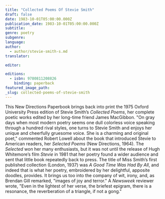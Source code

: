 ```yaml
---
title: "Collected Poems Of Stevie Smith"
draft: false
date: 1983-10-01T05:00:00.000Z
publication_date: 1983-10-01T05:00:00.000Z
subtitle:
genre: poetry
subgenre:
language:
author:
  - author/stevie-smith-s.md
translator:

editor:

editions:
  - isbn: 9780811208826
    binding: paperback
featured_image_path:
_slug: collected-poems-of-stevie-smith
---
```


This New Directions Paperbook brings back into print the 1975 Oxford University Press edition of Stevie Smith’s _Collected Poems_, her complete poetic works edited by her long-time friend James MacGibbon. "On gray days when most modern poetry seems one dull colorless voice speaking through a hundred rival styles, one turns to Stevie Smith and enjoys her unique and cheerfully gruesome voice. She is a charming and original poet," commented Robert Lowell about the book that introduced Stevie to American readers, her _Selected Poems_ (New Directions, 1964). The _Selected_ won her many enthusiasts, but it was not until the release of Hugh Whitemore’s film _Stevie_ in 1981 that her poetry found a wider audience and sent that little book repeatedly back to press. The title of Miss Smith’s first published collection (London, 1937) was _A Good Time Was Had By All_, and indeed that is what her poetry, embroidered by her delightful, apposite doodles, provides. It brings us too into the company of wit, irony, and, as Brendan Gill remarked, "images of joy and terror." A _Newsweek_ reviewer wrote, "Even in the lightest of her verse, the briefest epigram, there is a resonance, the reverberation of a triangle, if not a gong."

